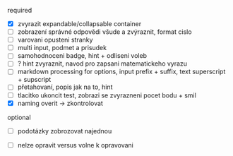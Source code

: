 required
- [x] zvyrazit expandable/collapsable container
- [ ] zobrazení správné odpovědi všude a zvýraznit, format cislo 
- [ ] varovani opusteni stranky
- [ ] multi input, podmet a prisudek
- [ ] samohodnoceni badge, hint + odliseni voleb 
- [ ] ? hint zvyraznit, navod pro zapsani matematickeho vyrazu
- [ ] markdown processing for options, input prefix + suffix,  text superscript + supscript
- [ ] přetahovaní, popis jak na to, hint
- [ ] tlacitko ukoncit test, zobrazi se zvyrazneni pocet bodu + smil
- [x] naming overit -> zkontrolovat

optional
- [ ] podotázky zobrozovat najednou
- [ ] nelze opravit versus volne k opravovani

